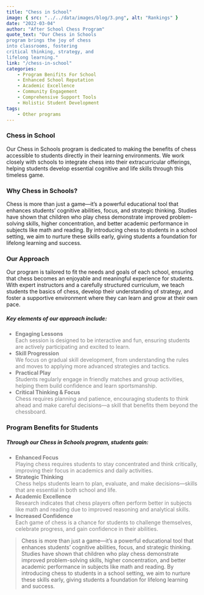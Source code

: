 ```yaml
---
title: "Chess in School"
image: { src: "../../data/images/blog/3.png", alt: "Rankings" }
date: "2022-03-04"
author: "After School Chess Program"
quote_text: "Our Chess in Schools
program brings the joy of chess
into classrooms, fostering
critical thinking, strategy, and
lifelong learning."
link: "/chess-in-school"
categories:
    - Program Benifits For School
    - Enhanced School Reputation 
    - Academic Excellence
    - Community Engagement
    - Comprehensive Support Tools
    - Holistic Student Development
tags:
    - Other programs
---
```


### Chess in School

Our Chess in Schools program is dedicated to making the benefits of chess accessible to students directly in their learning environments. We work closely with schools to integrate chess into their extracurricular offerings, helping students develop essential cognitive and life skills through this timeless game.

### Why Chess in Schools?

Chess is more than just a game—it’s a powerful educational tool that enhances students’ cognitive abilities, focus, and strategic thinking. Studies have shown that children who play chess demonstrate improved problem-solving skills, higher concentration, and better academic performance in subjects like math and reading. By introducing chess to students in a school setting, we aim to nurture these skills early, giving students a foundation for lifelong learning and success.

### Our Approach

Our program is tailored to fit the needs and goals of each school, ensuring that chess becomes an enjoyable and meaningful experience for students. With expert instructors and a carefully structured curriculum, we teach students the basics of chess, develop their understanding of strategy, and foster a supportive environment where they can learn and grow at their own pace.

##### **Key elements of our approach include:**

<ul style="color: grey;">
  <li><strong>Engaging Lessons</strong><br>Each session is designed to be interactive and fun, ensuring students are actively participating and excited to learn.</li>

  <li><strong>Skill Progression</strong><br>We focus on gradual skill development, from understanding the rules and moves to applying more advanced strategies and tactics.</li>

  <li><strong>Practical Play</strong><br>Students regularly engage in friendly matches and group activities, helping them build confidence and learn sportsmanship.</li>

  <li><strong>Critical Thinking & Focus</strong><br>Chess requires planning and patience, encouraging students to think ahead and make careful decisions—a skill that benefits them beyond the chessboard.</li>
</ul>

### Program Benefits for Students

##### Through our Chess in Schools program, students gain:

<ul style="color: grey;">
  <li><strong>Enhanced Focus</strong><br>Playing chess requires students to stay concentrated and think critically, improving their focus in academics and daily activities.</li>

  <li><strong>Strategic Thinking</strong><br>Chess helps students learn to plan, evaluate, and make decisions—skills that are essential in both school and life.</li>

  <li><strong>Academic Excellence</strong><br>Research indicates that chess players often perform better in subjects like math and reading due to improved reasoning and analytical skills.</li>

  <li><strong>Increased Confidence</strong><br>Each game of chess is a chance for students to challenge themselves, celebrate progress, and gain confidence in their abilities.</li>
</ul>

> Chess is more than just a game—it’s a powerful educational tool that enhances students’ cognitive abilities, focus, and strategic thinking. Studies have shown that children who play chess demonstrate improved problem-solving skills, higher concentration, and better academic performance in subjects like math and reading. By introducing chess to students in a school setting, we aim to nurture these skills early, giving students a foundation for lifelong learning and success.
